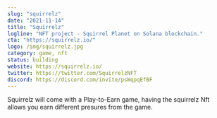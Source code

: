 ```yaml
---
slug: "squirrelz"
date: "2021-11-14"
title: "Squirrelz"
logline: "NFT project - Squirrel Planet on Solana blockchain."
cta: "https://squirrelz.io/"
logo: /img/squirrelz.jpg
category: game, nft
status: building
website: https://squirrelz.io/
twitter: https://twitter.com/SquirrelzNFT
discord: https://discord.com/invite/psWqpqEfBF
---
```


Squirrelz will come with a Play-to-Earn game, having the squirrelz Nft allows you earn different presures from the game.
